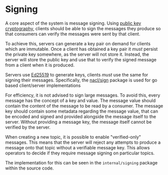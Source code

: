 # Signing

A core aspect of the system is message signing. Using [public key cryptography](https://en.wikipedia.org/wiki/Public-key_cryptography),
clients should be able to sign the messages they produce so that consumers can
verify the messages were sent by that client.

To achieve this, servers can generate a key pair on demand for clients which
are immutable. Once a client has obtained a key pair it _must_ persist the
private key somewhere, as the server will not store it. Instead, the server
will store the public key and use that to verify the signed message from a
client when it is produced.

Servers use [Ed25519](https://en.wikipedia.org/wiki/EdDSA) to generate keys,
clients _must_ use the same for signing their messages. Specifically, the
[nacl/sign](https://pkg.go.dev/golang.org/x/crypto/nacl/sign) package is used
for go based client/server implementations

For efficiency, it is not advised to sign large messages. To avoid this, every
message has the concept of a key and value. The message value should contain
the content of the message to be read by a consumer. The message key should
contain some metadata regarding the message value, that can be encoded and
signed and provided alongside the message itself to the server. Without
providing a message key, the message itself cannot be verified by the server.

When creating a new topic, it is possible to enable "verified-only"
messages. This means that the server will reject any attempts to produce a
message onto that topic without a verifiable message key. This allows operators
to decide if they require message signing on particular topics.

The implementation for this can be seen in the `internal/signing` package
within the source code.
